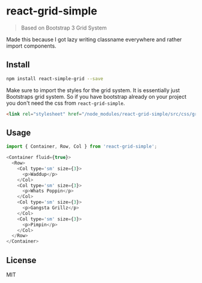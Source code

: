 # react-grid-simple
> Based on Bootstrap 3 Grid System

Made this because I got lazy writing classname everywhere and rather import components.

## Install
```bash
npm install react-simple-grid --save
```

Make sure to import the styles for the grid system. It is essentially just Bootstraps grid system.
So if you have bootstrap already on your project you don't need the css from `react-grid-simple`.
```html
<link rel="stylesheet" href="/node_modules/react-grid-simple/src/css/grid.min.css">
```
## Usage
```js
import { Container, Row, Col } from 'react-grid-simple';

<Container fluid={true}>
  <Row>
    <Col type='sm' size={3}>
      <p>Waddup</p>
    </Col>
    <Col type='sm' size={3}>
      <p>Whats Poppin</p>
    </Col>
    <Col type='sm' size={3}>
      <p>Gangsta Grillz</p>
    </Col>
    <Col type='sm' size={3}>
      <p>Pimpin</p>
    </Col>
  </Row>
</Container>
```

## License
MIT

